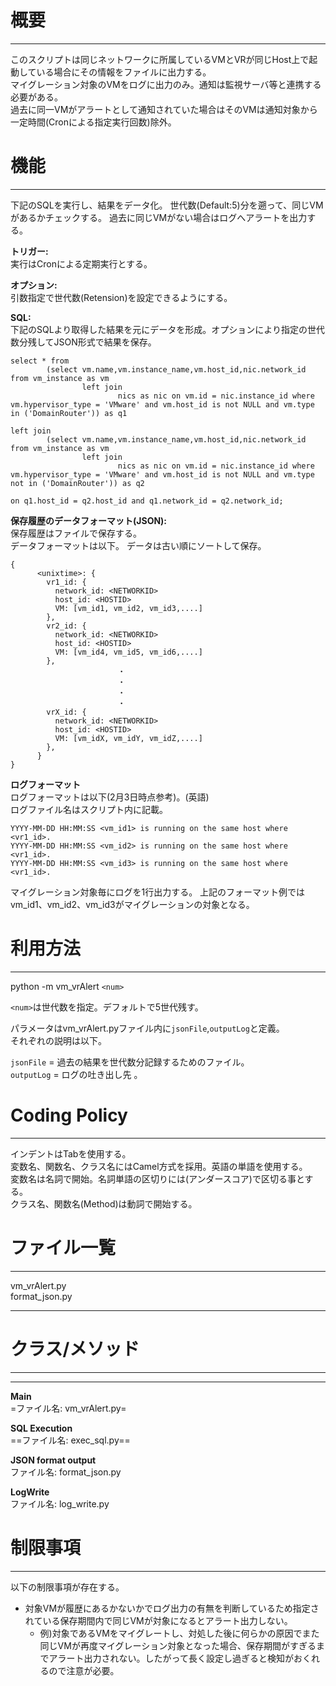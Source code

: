 # 概要  
************
このスクリプトは同じネットワークに所属しているVMとVRが同じHost上で起動している場合にその情報をファイルに出力する。  
マイグレーション対象のVMをログに出力のみ。通知は監視サーバ等と連携する必要がある。  
過去に同一VMがアラートとして通知されていた場合はそのVMは通知対象から一定時間(Cronによる指定実行回数)除外。


# 機能
************
下記のSQLを実行し、結果をデータ化。
世代数(Default:5)分を遡って、同じVMがあるかチェックする。
過去に同じVMがない場合はログへアラートを出力する。

**トリガー:**  
実行はCronによる定期実行とする。

**オプション:**  
引数指定で世代数(Retension)を設定できるようにする。

**SQL:**  
下記のSQLより取得した結果を元にデータを形成。オプションにより指定の世代数分残してJSON形式で結果を保存。
```
select * from
        (select vm.name,vm.instance_name,vm.host_id,nic.network_id from vm_instance as vm
                left join
                        nics as nic on vm.id = nic.instance_id where vm.hypervisor_type = 'VMware' and vm.host_id is not NULL and vm.type in ('DomainRouter')) as q1

left join
        (select vm.name,vm.instance_name,vm.host_id,nic.network_id from vm_instance as vm
                left join
                        nics as nic on vm.id = nic.instance_id where vm.hypervisor_type = 'VMware' and vm.host_id is not NULL and vm.type not in ('DomainRouter')) as q2

on q1.host_id = q2.host_id and q1.network_id = q2.network_id;
```

**保存履歴のデータフォーマット(JSON):**  
保存履歴はファイルで保存する。  
データフォーマットは以下。
データは古い順にソートして保存。

```
{
      <unixtime>: {
        vr1_id: {
          network_id: <NETWORKID>
          host_id: <HOSTID>
          VM: [vm_id1, vm_id2, vm_id3,....]
        },
        vr2_id: {
          network_id: <NETWORKID>
          host_id: <HOSTID>
          VM: [vm_id4, vm_id5, vm_id6,....]
        },
                        ・
                        ・
                        ・
                        ・
        vrX_id: {
          network_id: <NETWORKID>
          host_id: <HOSTID>
          VM: [vm_idX, vm_idY, vm_idZ,....]
        },
      }
}
```

**ログフォーマット**  
ログフォーマットは以下(2月3日時点参考)。(英語)  
ログファイル名はスクリプト内に記載。
```
YYYY-MM-DD HH:MM:SS <vm_id1> is running on the same host where <vr1_id>.
YYYY-MM-DD HH:MM:SS <vm_id2> is running on the same host where <vr1_id>.
YYYY-MM-DD HH:MM:SS <vm_id3> is running on the same host where <vr1_id>.
```
マイグレーション対象毎にログを1行出力する。
上記のフォーマット例ではvm_id1、vm_id2、vm_id3がマイグレーションの対象となる。

# 利用方法  
************
python -m vm_vrAlert `<num>`

`<num>`は世代数を指定。デフォルトで5世代残す。

パラメータはvm_vrAlert.pyファイル内に`jsonFile`,`outputLog`と定義。  
それぞれの説明は以下。

`jsonFile` = 過去の結果を世代数分記録するためのファイル。  
`outputLog` =  ログの吐き出し先 。  

# Coding Policy  
************

インデントはTabを使用する。  
変数名、関数名、クラス名にはCamel方式を採用。英語の単語を使用する。  
変数名は名詞で開始。名詞単語の区切りには(アンダースコア)で区切る事とする。  
クラス名、関数名(Method)は動詞で開始する。  


# ファイル一覧
************
vm_vrAlert.py  
format_json.py  


---
# クラス/メソッド  
************
***
**Main**  
=ファイル名: vm_vrAlert.py=


**SQL Execution**  
==ファイル名: exec_sql.py==  

**JSON format output**  
ファイル名: format_json.py  

**LogWrite**  
ファイル名: log_write.py  

# 制限事項
************
以下の制限事項が存在する。
* 対象VMが履歴にあるかないかでログ出力の有無を判断しているため指定されている保存期間内で同じVMが対象になるとアラート出力しない。
    * 例)対象であるVMをマイグレートし、対処した後に何らかの原因でまた同じVMが再度マイグレーション対象となった場合、保存期間がすぎるまでアラート出力されない。したがって長く設定し過ぎると検知がおくれるので注意が必要。
